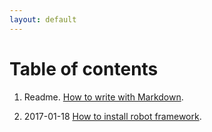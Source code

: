 ```yaml
---
layout: default
---
```


# Table of contents

1. Readme. [How to write with Markdown](/posts/how-to-write-with-a-markdown).

2. 2017-01-18 [How to install robot framework](/posts/robot-framework).
